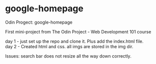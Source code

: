 # google-homepage
Odin Progect: google-homepage

First mini-project from The Odin Project - Web Development 101 course

day 1 - just set up the repo and clone it. Plus add the index.html file.<br>
day 2 - Created html and css. all imgs are stored in the img dir. <br>

Issues: search bar does not resize all the way down correctly.
